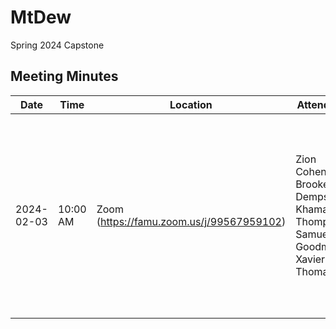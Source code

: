# MtDew
Spring 2024 Capstone
## Meeting Minutes

| Date       | Time       | Location         | Attendees                  | Agenda                                   | Notes                                        |
|------------|------------|------------------|----------------------------|------------------------------------------|----------------------------------------------|
| 2024-02-03 | 10:00 AM   | Zoom (https://famu.zoom.us/j/99567959102)      | Zion Cohen, Brooke Demps, Khamari Thompson, Samuel Goodman, Xavier Thomas      | 1. Project Updates<br>2. Planning for next sprint<br>3. Open floor for discussions | - Discussed progress on Task #123<br>- Agreed to use new coding standards<br>- Identified blockers and assigned actions |


